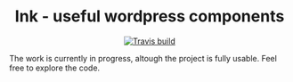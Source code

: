 # <center>Ink - useful wordpress components </center>

<p align="center">
    <a href="https://travis-ci.com/macieklad/ink">
        <img src="https://travis-ci.com/macieklad/ink.svg?token=Lb6bxs2p9nrFZSNVQaLU&branch=dev" alt="Travis build"/>
    </a>
</p>

The work is currently in progress, altough the project is fully usable. Feel free to explore the code.

